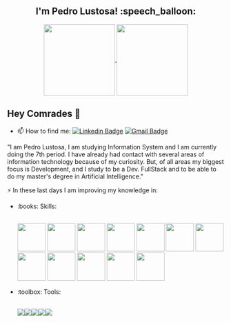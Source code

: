 
<h2 align="center">I'm Pedro Lustosa! :speech_balloon:</h2>

<p align="center">
  <a href="https://github.com/Pedrolustosa/github-readme-stats">
    <img
      align="center"
      height="165"
      src="https://github-readme-stats.vercel.app/api?username=Pedrolustosa&count_private=true&show_icons=true&custom_title=Github%20Status&hide=issues&theme=dark"
    />
  </a>
  
  <a href="https://github.com/Pedrolustosa/github-readme-stats">
    <img
      align="center"
      height="165"
      src="https://github-readme-stats.vercel.app/api/top-langs/?username=Pedrolustosa&&layout=compact&theme=dark"
    />
  </a>
</p>

## Hey Comrades 👋

* 📫 How to find me: 
[![Linkedin Badge](https://img.shields.io/badge/LinkedIn-0077B5?style=for-the-badge&logo=linkedin&logoColor=white&link=https://www.linkedin.com/in/pedro-henrique-lustosa-e-silva-29b827144)](https://www.linkedin.com/in/pedro-henrique-lustosa-e-silva-29b827144)
[![Gmail Badge](https://img.shields.io/badge/Gmail-D14836?style=for-the-badge&logo=gmail&logoColor=white&link=pedroeternalss@gmail.com)](mailto:pedroeternalss@gmail.com)

"I am Pedro Lustosa, I am studying Information System and I am currently doing the 7th period. I have already had contact with several areas of information technology because of my curiosity. But, of all areas my biggest focus is Development, and I study to be a Dev. FullStack and to be able to do my master's degree in Artificial Intelligence."

:zap: In these last days I am improving my knowledge in:
<ul>
  
  <li>:books: Skills:</li>
  <br/>
  <p align="left">
<img width="65" src="https://img.shields.io/badge/C%23-239120?style=for-the-badge&logo=c-sharp&logoColor=white">
<img width="65" src="https://img.shields.io/badge/.NET-5C2D91?style=for-the-badge&logo=.net&logoColor=white">
<img width="65" src="https://img.shields.io/badge/CSS-239120?&style=for-the-badge&logo=css3&logoColor=white">
<img width="65" src="https://img.shields.io/badge/CSS3-1572B6?style=for-the-badge&logo=css3&logoColor=white">
<img width="65" src="https://img.shields.io/badge/HTML-239120?style=for-the-badge&logo=html5&logoColor=white">
<img width="65" src="https://img.shields.io/badge/HTML5-E34F26?style=for-the-badge&logo=html5&logoColor=white">
<img width="65" src="https://img.shields.io/badge/Bootstrap-563D7C?style=for-the-badge&logo=bootstrap&logoColor=white">
<img width="65" src="https://img.shields.io/badge/Angular-DD0031?style=for-the-badge&logo=angular&logoColor=white">
<img width="65" src="https://img.shields.io/badge/React-20232A?style=for-the-badge&logo=react&logoColor=61DAFB">
<img width="65" src="https://img.shields.io/badge/JavaScript-F7DF1E?style=for-the-badge&logo=javascript&logoColor=black">
<img width="65" src="https://img.shields.io/badge/jQuery-0769AD?style=for-the-badge&logo=jquery&logoColor=white">
<img width="65" src="https://img.shields.io/badge/TypeScript-007ACC?style=for-the-badge&logo=typescript&logoColor=white">
  </p>
  
  <li>:toolbox: Tools:</li>
  <br/>
  <p align="left">
<img src="https://img.shields.io/badge/Git-F05032?style=for-the-badge&logo=git&logoColor=white"><img src="https://img.shields.io/badge/Docker-2CA5E0?style=for-the-badge&logo=docker&logoColor=white"><img src="https://img.shields.io/badge/npm-CB3837?style=for-the-badge&logo=npm&logoColor=white"><img src="https://img.shields.io/badge/Visual_Studio_2019-5C2D91?style=for-the-badge&logo=visual%20studio&logoColor=white"><img src="https://img.shields.io/badge/Visual_Studio_Code-0078D4?style=for-the-badge&logo=visual%20studio%20code&logoColor=white">
  </p>
</ul>

